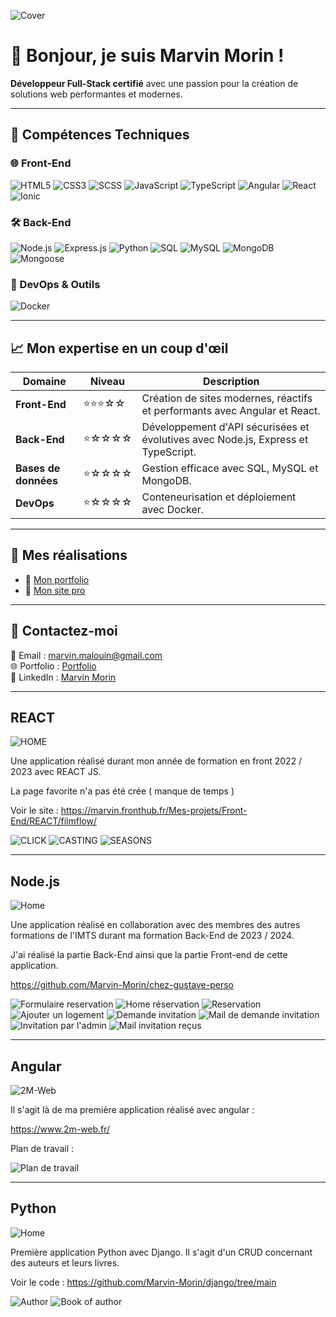 ![Cover](https://github.com/Marvin-Morin/Marvin-Morin/blob/main/portfolio.png)

# 👋 Bonjour, je suis Marvin Morin !  
**Développeur Full-Stack certifié** avec une passion pour la création de solutions web performantes et modernes.  

---

## 🚀 Compétences Techniques

### 🌐 Front-End
![HTML5](https://img.shields.io/badge/HTML5-%23E34F26.svg?&style=for-the-badge&logo=html5&logoColor=white)
![CSS3](https://img.shields.io/badge/CSS3-%231572B6.svg?&style=for-the-badge&logo=css3&logoColor=white)
![SCSS](https://img.shields.io/badge/SCSS-%23CC6699.svg?&style=for-the-badge&logo=sass&logoColor=white)
![JavaScript](https://img.shields.io/badge/JavaScript-%23F7DF1E.svg?&style=for-the-badge&logo=javascript&logoColor=black)
![TypeScript](https://img.shields.io/badge/TypeScript-%23007ACC.svg?&style=for-the-badge&logo=typescript&logoColor=white)
![Angular](https://img.shields.io/badge/Angular-%23DD0031.svg?&style=for-the-badge&logo=angular&logoColor=white)
![React](https://img.shields.io/badge/React-%2361DAFB.svg?&style=for-the-badge&logo=react&logoColor=black)
![Ionic](https://img.shields.io/badge/Ionic-%233880FF.svg?&style=for-the-badge&logo=ionic&logoColor=white)

### 🛠️ Back-End
![Node.js](https://img.shields.io/badge/Node.js-%23339933.svg?&style=for-the-badge&logo=node.js&logoColor=white)
![Express.js](https://img.shields.io/badge/Express.js-%23404d59.svg?&style=for-the-badge)
![Python](https://img.shields.io/badge/Python-%233776AB.svg?&style=for-the-badge&logo=python&logoColor=white)
![SQL](https://img.shields.io/badge/SQL-%2300758F.svg?&style=for-the-badge&logo=sqlite&logoColor=white)
![MySQL](https://img.shields.io/badge/MySQL-%234479A1.svg?&style=for-the-badge&logo=mysql&logoColor=white)
![MongoDB](https://img.shields.io/badge/MongoDB-%2347A248.svg?&style=for-the-badge&logo=mongodb&logoColor=white)
![Mongoose](https://img.shields.io/badge/Mongoose-%23A33E49.svg?&style=for-the-badge&logo=javascript)

### 🧰 DevOps & Outils
![Docker](https://img.shields.io/badge/Docker-%232496ED.svg?&style=for-the-badge&logo=docker&logoColor=white)

---

## 📈 Mon expertise en un coup d'œil

| Domaine          | Niveau     | Description |
|-------------------|------------|-------------|
| **Front-End**     | ⭐⭐⭐☆☆    | Création de sites modernes, réactifs et performants avec Angular et React. |
| **Back-End**      | ⭐☆☆☆☆     | Développement d'API sécurisées et évolutives avec Node.js, Express et TypeScript. |
| **Bases de données** | ⭐☆☆☆☆  | Gestion efficace avec SQL, MySQL et MongoDB. |
| **DevOps**        | ⭐☆☆☆☆      | Conteneurisation et déploiement avec Docker. |

---

## 🌟 Mes réalisations

- 🔗 [Mon portfolio](https://marvin.fronthub.fr/)  
- 📱 [Mon site pro](https://2m-web.fr/)  

---

## 💬 Contactez-moi

📧 Email : [marvin.malouin@gmail.com](mailto:marvin.malouin@gmail.com)  
🌐 Portfolio : [Portfolio](https://marvin.fronthub.fr/)  
🌟 LinkedIn : [Marvin Morin](https://www.linkedin.com/in/marvin-morin-5b15291b3/)  

---

## REACT

![HOME](https://github.com/Marvin-Morin/Marvin-Morin/blob/main/home_filmflow.png)

Une application réalisé durant mon année de formation en front 2022 / 2023 avec REACT JS.

La page favorite n'a pas été crée ( manque de temps )

Voir le site : https://marvin.fronthub.fr/Mes-projets/Front-End/REACT/filmflow/

![CLICK](https://github.com/Marvin-Morin/Marvin-Morin/blob/main/click.png)
![CASTING](https://github.com/Marvin-Morin/Marvin-Morin/blob/main/casting.png)
![SEASONS](https://github.com/Marvin-Morin/Marvin-Morin/blob/main/seasons.png)


---

## Node.js

![Home](https://github.com/Marvin-Morin/Marvin-Morin/blob/main/home_chez_gustave.png)

Une application réalisé en collaboration avec des membres des autres formations de l'IMTS durant ma formation Back-End de 2023 / 2024.

J'ai réalisé la partie Back-End ainsi que la partie Front-end de cette application.

https://github.com/Marvin-Morin/chez-gustave-perso

![Formulaire reservation](https://github.com/Marvin-Morin/Marvin-Morin/blob/main/formulaire_reservation.png)
![Home réservation](https://github.com/Marvin-Morin/Marvin-Morin/blob/main/home_reserve.png)
![Reservation](https://github.com/Marvin-Morin/Marvin-Morin/blob/main/reservation.png)
![Ajouter un logement](https://github.com/Marvin-Morin/Marvin-Morin/blob/main/formulaire_add_logement.png)
![Demande invitation](https://github.com/Marvin-Morin/Marvin-Morin/blob/main/demande_invitation.png)
![Mail de demande invitation](https://github.com/Marvin-Morin/Marvin-Morin/blob/main/demande_invitation_mail.png)
![Invitation par l'admin](https://github.com/Marvin-Morin/Marvin-Morin/blob/main/invitation.png)
![Mail invitation reçus](https://github.com/Marvin-Morin/Marvin-Morin/blob/main/invitation_mail.png)


---

## Angular

![2M-Web](https://github.com/Marvin-Morin/Marvin-Morin/blob/main/2m-web.png)

Il s'agit là de ma première application réalisé avec angular : 

https://www.2m-web.fr/


Plan de travail :

![Plan de travail](https://github.com/Marvin-Morin/Marvin-Morin/blob/main/plan_de_travail_2m-web.png)


---

## Python

![Home](https://github.com/Marvin-Morin/Marvin-Morin/blob/main/home_crud.png)

Première application Python avec Django. 
Il s'agit d'un CRUD concernant des auteurs et leurs livres. 

Voir le code : https://github.com/Marvin-Morin/django/tree/main

![Author](https://github.com/Marvin-Morin/Marvin-Morin/blob/main/author.png)
![Book of author](https://github.com/Marvin-Morin/Marvin-Morin/blob/main/book.png)


